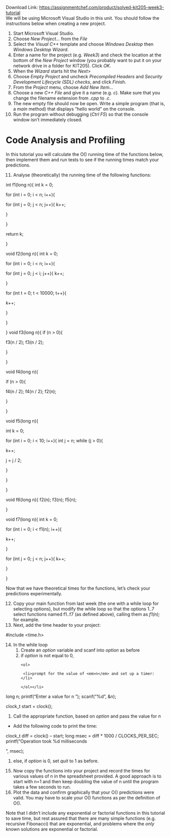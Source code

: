 Download Link: https://assignmentchef.com/product/solved-kit205-week3-tutorial
<br>
We will be using Microsoft Visual Studio in this unit.  You should follow the instructions below when creating a new project.

<ol>

 <li>Start Microsoft Visual Studio.</li>

 <li>Choose <em>New Project…</em> from the <em>File</em></li>

 <li>Select the <em>Visual C++</em> template and choose <em>Windows Desktop</em> then <em>Windows Desktop Wizard</em>.</li>

 <li>Enter a name for the project (e.g. <em>Week3</em>) and check the location at the bottom of the <em>New Project</em> window (you probably want to put it on your network drive in a folder for KIT205). Click <em>OK</em>.</li>

 <li>When the <em>Wizard</em> starts hit the <em>Next&gt;</em></li>

 <li>Choose <em>Empty Project</em> and uncheck <em>Precompiled Headers</em> and<em> Security Development Lifecycle (SDL) checks</em>, and click <em>Finish</em>.</li>

 <li>From the <em>Project</em> menu, choose <em>Add New Item…</em></li>

 <li>Choose a new <em>C++ File</em> and give it a name (e.g. <em>c</em>). Make sure that you change the filename extension from <em>.cpp</em> to <em>.c</em>.</li>

 <li>The new empty file should now be open. Write a simple program (that is, a <em>main</em> method) that displays “hello world” on the console.</li>

 <li>Run the program without debugging (<em>Ctrl F5</em>) so that the console window isn’t immediately closed.</li>

</ol>

<h1>Code Analysis and Profiling</h1>

In this tutorial you will calculate the O() running time of the functions below, then implement them and run tests to see if the running times match your predictions.

<ol start="11">

 <li>Analyse (theoretically) the running time of the following functions:</li>

</ol>

int f1(long n){  int k = 0;

for (int i = 0; i &lt; n; i++){

for (int j = 0; j &lt; n; j++){             k++;

}

}

return k;

}

void f2(long n){        int k = 0;

for (int i = 0; i &lt; n; i++){

for (int j = 0; j &lt; i; j++){                    k++;

}

for (int t = 0; t &lt; 10000; t++){

k++;

}

}

} void f3(long n){  if (n &gt; 0){

f3(n / 2);   f3(n / 2);

}

}

void f4(long n){

if (n &gt; 0){

f4(n / 2);   f4(n / 2);   f2(n);

}

}

void f5(long n){

int k = 0;

for (int i = 0; i &lt; 10; i++){            int j = n;            while (j &gt; 0){

k++;

j = j / 2;

}

}

}

void f6(long n){  f2(n);  f3(n);  f5(n);

}

void f7(long n){  int k = 0;

for (int i = 0; i &lt; f1(n); i++){

k++;

}

for (int j = 0; j &lt; n; j++){         k++;

}

}

Now that we have theoretical times for the functions, let’s check your predictions experimentally.

<ol start="12">

 <li>Copy your main function from last week (the one with a while loop for selecting options), but modify the while loop so that the options 1..7 select functions named f1..f7 (as defined above), calling them as <em>f1(n);</em> for example.</li>

 <li>Next, add the time header to your project:</li>

</ol>

#include &lt;time.h&gt;




<ol start="14">

 <li>In the while loop

  <ol>

   <li>Create an <em>option</em> variable and scanf into <em>option</em> as before</li>

   <li>if <em>option</em> is not equal to 0,

    <ol>

     <li>prompt for the value of <em>n</em> and set up a timer:</li>

    </ol></li>

  </ol></li>

</ol>

long n;              printf(“Enter a value for n
”);               scanf(“%d”, &amp;n);

clock_t start = clock();

<ol>

 <li>Call the appropriate function, based on <em>option</em> and pass the value for <em>n</em></li>

</ol>

<ul>

 <li>Add the following code to print the time:</li>

</ul>

clock_t diff = clock() – start;           long msec = diff * 1000 / CLOCKS_PER_SEC;      printf(“Operation took %d milliseconds

”, msec);

<ol>

 <li>else, if <em>option</em> is 0, set <em>quit</em> to 1 as before.</li>

</ol>

<ol start="15">

 <li>Now copy the functions into your project and record the times for various values of n in the spreadsheet provided. A good approach is to start with n=1 and then keep doubling the value of n until the program takes a few seconds to run.</li>

 <li>Plot the data and confirm graphically that your O() predictions were valid. You may have to scale your O() functions as per the definition of O().</li>

</ol>

Note that I didn’t include any exponential or factorial functions in this tutorial to save time, but rest assured that there are many simple functions (e.g. recursive Fibonacci) that are exponential, and problems where the <em>only</em> known solutions are exponential or factorial.